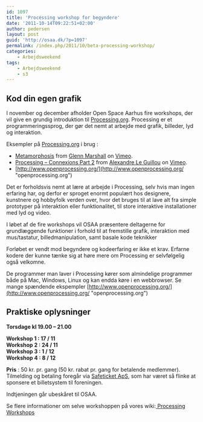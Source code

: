 ```yaml
---
id: 1097
title: 'Processing workshop for begyndere'
date: '2011-10-14T09:22:51+02:00'
author: pedersen
layout: post
guid: 'http://osaa.dk/?p=1097'
permalink: /index.php/2011/10/beta-processing-workshop/
categories:
    - Arbejdsweekend
tags:
    - Arbejdsweekend
    - s3
---
```


## Kod din egen grafik

I november og december afholder Open Space Aarhus fire workshops, der vil give en grundig introduktion til [Processing.org](http://processing.org). Processing er et programmeringssprog, der gør det nemt at arbejde med grafik, billeder, lyd og interaktion.

Eksempler på [Processing.org](http://processing.org) i brug :

- [Metamorphosis](http://vimeo.com/1747316) from [Glenn Marshall](http://vimeo.com/user656427) on [Vimeo](http://vimeo.com).
- [Processing – Connexions Part 2](http://vimeo.com/24930344) from [Alexandre Le Guillou](http://vimeo.com/bopl) on [Vimeo](http://vimeo.com).
- [http://www.openprocessing.org/](http://www.openprocessing.org/ "openprocessing.org")

Det er forholdsvis nemt at lære at arbejde i Processing, selv hvis man ingen erfaring har, og derfor er sproget enormt populært hos designere, kunstnere og hobbyfolk verden over, hvor det bruges til at lave alt fra simple prototyper på interaktion eller funktionalitet, til store interaktive installationer med lyd og video.

I løbet af de fire workshops vil OSAA præsentere deltagerne for grundlæggende funktioner i forhold til at fremstille grafik, interaktion med mus/tastatur, billedmanipulation, samt basale kode teknikker

Forløbet er vendt mod begyndere og kodeerfaring er ikke et krav. Erfarne kodere der kunne tænke sig at høre mere om Processing er selvfølgelig også velkomne.

De programmer man laver i Processing kører som almindelige programmer både på Mac, Windows, Linux og kan endda køre i en webbrowser. Se mange spændende ekspempler [http://www.openprocessing.org/](http://www.openprocessing.org/ "openprocessing.org")

## Praktiske oplysninger

**Torsdage kl 19.00 – 21.00**

**Workshop 1 : 17 / 11  
Workshop 2 : 24 / 11  
Workshop 3 : 1 / 12  
Workshop 4 : 8 / 12**

**Pris** : 50 kr. pr. gang (50 kr. rabat pr. gang for betalende medlemmer). Tilmelding og betaling foregår via [Safeticket ApS](https://osaa.safeticket.dk/), som har været så flinke at sponsere et billetsystem til foreningen.

Indtjeningen går ubeskåret til OSAA.

Se flere informationer om selve workshoppen på vores wiki:[ Processing Workshops](https://www.osaa.dk//wiki/index.php/Processingworkshops "Processing Workshops")